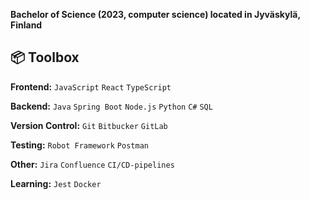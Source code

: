 **Bachelor of Science (2023, computer science) located in Jyväskylä, Finland**

## 📦 Toolbox

**Frontend:** `JavaScript` `React` `TypeScript`

**Backend:** `Java` `Spring Boot` `Node.js` `Python` `C#` `SQL`

**Version Control:** `Git` `Bitbucker` `GitLab`

**Testing:** `Robot Framework` `Postman`

**Other:** `Jira` `Confluence` `CI/CD-pipelines`

**Learning:**  `Jest` `Docker`

